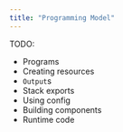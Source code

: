 ```yaml
---
title: "Programming Model"
---
```


TODO:
* Programs
* Creating resources
* `Output`s
* Stack exports
* Using config
* Building components
* Runtime code
